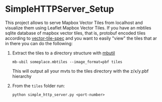 # SimpleHTTPServer_Setup

This project allows to serve Mapbox Vector Tiles from localhost and visualize them using Leaflet Mapbox Vector Tiles.
If you have an mbtiles sqlite database of mapbox vector tiles, that is, protobuf encoded tiles according to 
[vector-tile-spec](https://www.mapbox.com/developers/vector-tiles/) and you want to easily "view" the tiles that ar in there you can do the following:

1. Extract the tiles to a directory structure with [mbutil](https://github.com/mapbox/mbutil.git)

    `mb-ubil someplace.mbtiles --image_format=pbf tiles `
  
    This will output all your mvts to the tiles directory with the z/x/y.pbf hierarchy

2. From the `tiles` folder run:

    `python simple_http_server.py <port-number>`


